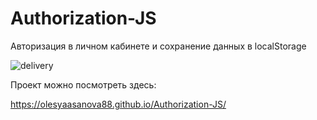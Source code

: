 # Authorization-JS

<p>Авторизация в личном кабинете и сохранение данных в localStorage</p>

<img src="https://kartinkin.net/uploads/posts/2021-03/thumbs/1617152171_5-p-sushi-pitstsa-krasivo-5.jpg" alt="delivery">

<p>Проект можно посмотреть здесь:</p>

<a href="https://olesyaasanova88.github.io/Authorization-JS/">https://olesyaasanova88.github.io/Authorization-JS/</a>
